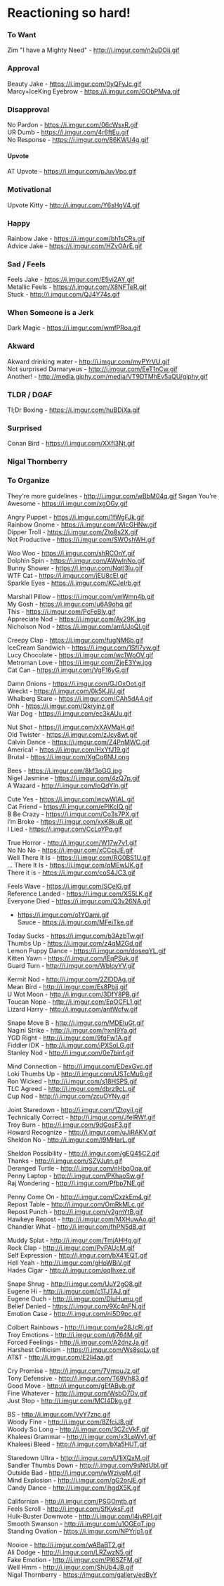 # Reactioning so hard!

### To Want
Zim "I have a Mighty Need" - http://i.imgur.com/n2uDOij.gif<br/>


### Approval
Beauty Jake - https://i.imgur.com/0yQFyJc.gif<br/>
Marcy+IceKing Eyebrow - https://i.imgur.com/GObPMva.gif<br/>

### Disapproval
No Pardon - https://i.imgur.com/06cWsxR.gif<br/>
UR Dumb - https://i.imgur.com/4r6ftEu.gif<br/>
No Response - https://i.imgur.com/86KWU4g.gif<br/>


#### Upvote
AT Upvote - https://i.imgur.com/pJuvVpo.gif<br/>

### Motivational 
Upvote Kitty - http://i.imgur.com/Y6sHgV4.gif<br/>


### Happy
Rainbow Jake - https://i.imgur.com/bh1sCRs.gif<br/>
Advice Jake - https://i.imgur.com/HZvOArE.gif<br/>


### Sad / Feels
Feels Jake - https://i.imgur.com/E5vi2AY.gif<br/>
Metallic Feels - https://i.imgur.com/X8NFTeR.gif<br/>
Stuck - http://i.imgur.com/QJ4Y74s.gif<br/>

### When Someone is a Jerk
Dark Magic - https://i.imgur.com/wmfPRoa.gif<br/>

### Akward
Akward drinking water - http://i.imgur.com/myPYrVU.gif<br/>
Not surprised Darnaryeus - http://i.imgur.com/EeT1nCw.gif<br/>
Another! - http://media.giphy.com/media/VT9DTMhEv5aQU/giphy.gif<br/>



### TLDR / DGAF
Tl;Dr Boxing - https://i.imgur.com/huBDiXa.gif<br/>

### Surprised 
Conan Bird - https://i.imgur.com/XXfI3Nt.gif<br/>

### Nigal Thornberry

### To Organize
They're more guidelines - http://i.imgur.com/wBbM04q.gif
Sagan You’re Awesome - https://i.imgur.com/xgOGy.gif<br/>

Angry Puppet - https://i.imgur.com/1fWgFJk.gif<br/>
Rainbow Gnome - https://i.imgur.com/WlcGHNw.gif<br/>
Dipper Troll - https://i.imgur.com/Zto8s2X.gif<br/>
Not Productive - https://i.imgur.com/SWOshWH.gif<br/>

Woo Woo - https://i.imgur.com/shRCOnY.gif<br/>
Dolphin Spin - https://i.imgur.com/AWwlnNo.gif<br/>
Bunny Shower - https://i.imgur.com/NqtI3lu.gif<br/>
WTF Cat - https://i.imgur.com/jEU8cEl.gif<br/>
Sparkle Eyes - https://i.imgur.com/KCJeIrb.gif<br/>

Marshall Pillow - https://i.imgur.com/vmWmn4b.gif<br/>
My Gosh - https://i.imgur.com/u6A9ohq.gif<br/>
This - https://i.imgur.com/PcFeBly.gif<br/>
Appreciate Nod - https://i.imgur.com/Ay29K.jpg<br/>
Nicholson Nod - https://i.imgur.com/amUJpQl.gif<br/>

Creepy Clap - https://i.imgur.com/fugNM6b.gif<br/>
IceCream Sandwich - https://i.imgur.com/1SfI7yw.gif<br/>
Lucy Chocolate - https://i.imgur.com/wc1WoOV.gif<br/>
Metroman Love - https://i.imgur.com/ZjeE3Yw.jpg<br/>
Cat Can - https://i.imgur.com/VgF16yG.gif<br/>

Damn Onions - https://i.imgur.com/GJOxOot.gif<br/>
Wreckt - https://i.imgur.com/0k5KJiU.gif<br/>
Whalberg Stare - https://i.imgur.com/CAh5dA4.gif<br/>
Ohh - https://i.imgur.com/Qkryinz.gif<br/>
War Dog - https://i.imgur.com/ec3kAUu.gif<br/>

Nut Shot - https://i.imgur.com/xXAVMaH.gif<br/>
Old Twister - https://i.imgur.com/zJcy8wt.gif<br/>
Calvin Dance - https://i.imgur.com/Z4PnMWC.gif<br/>
America! - https://i.imgur.com/HxYfJ19.gif<br/>
Brutal - https://i.imgur.com/XgCq6NU.png

Bees - https://i.imgur.com/8kf3oGG.jpg<br/>
Nigel Jasmine - https://i.imgur.com/4zQ7p.gif<br/>
A Wazard - http://i.imgur.com/IoQdYIn.gif<br/>

Cute Yes - https://i.imgur.com/wcwWlAL.gif<br/>
Cat Friend - https://i.imgur.com/ePlKcIQ.gif<br/>
B Be Crazy - https://i.imgur.com/Co3s7PX.gif<br/>
I’m Broke - https://i.imgur.com/xxK8kuB.gif<br/>
I Lied - https://i.imgur.com/CcLoYPq.gif<br/>

True Horror - http://i.imgur.com/W17w7v1.gif<br/>
No No No - https://i.imgur.com/xCCpjJE.gif<br/>
Well There It Is - https://i.imgur.com/RG0BS1U.gif<br/>
… There It Is - https://i.imgur.com/qMEwlJK.gif<br/>
There it is - https://i.imgur.com/coS4JC3.gif<br/>

Feels Wave - https://i.imgur.com/SCelG.gif<br/>
Reference Landed - https://i.imgur.com/XS5LK.gif<br/>
Everyone Died - https://i.imgur.com/Q3v26NA.gif<br/>
- https://i.imgur.com/o1YOami.gif<br/>
Sauce - https://i.imgur.com/MFeiTke.gif<br/>

Today Sucks - https://i.imgur.com/b3AzbTw.gif<br/> 
Thumbs Up - https://i.imgur.com/z4qM2Gd.gif<br/>
Lemon Puppy Dance - https://i.imgur.com/doseqYL.gif<br/>
Kitten Yawn - https://i.imgur.com/IEqPSuk.gif<br/>
Guard Turn - http://i.imgur.com/WbloyYV.gif<br/>

Kermit Nod - http://i.imgur.com/2ZIDDAg.gif<br/>
Mean Bird - http://i.imgur.com/Es8Pbjj.gif<br/>
U Wot Moon - http://i.imgur.com/3DfY8PB.gif<br/>
Toucan Nope - http://i.imgur.com/EpOCFL1.gif<br/>
Lizard Harry - http://i.imgur.com/antWcfw.gif<br/>

Snape Move B - http://i.imgur.com/MDEIuGt.gif<br/>
Nagini Strike - http://i.imgur.com/hxnI9Ya.gif<br/>
YGD Right - http://i.imgur.com/9fqFw1A.gif<br/>
Fiddler IDK - http://i.imgur.com/jPXSoLG.gif<br/>
Stanley Nod - http://i.imgur.com/0e7binf.gif<br/>

Mind Connection - http://i.imgur.com/EDexGvc.gif<br/>
Loki Thumbs Up - http://i.imgur.com/USTcMu6.gif<br/>
Ron Wicked - http://i.imgur.com/s18HSPS.gif<br/>
TLC Agreed - http://i.imgur.com/dbrz9cL.gif<br/>
Cup Nod - http://i.imgur.com/zcuOYNy.gif<br/>

Joint Staredown - http://i.imgur.com/1Ztqyil.gif<br/>
Technically Correct - http://i.imgur.com/JfelRWf.gif<br/>
Troy Burn - http://i.imgur.com/9dGosF3.gif<br/>
Howard Recognize - http://i.imgur.com/uJiRAKV.gif<br/>
Sheldon No - http://i.imgur.com/l9MHarL.gif<br/>

Sheldon Possibility - http://i.imgur.com/gEQ45C2.gif<br/>
Thanks - http://i.imgur.com/SZVJutn.gif<br/>
Deranged Turtle - http://i.imgur.com/nHbqOqa.gif<br/>
Penny Laptop - http://i.imgur.com/PKhaoSw.gif<br/>
Raj Wondering - http://i.imgur.com/Pfbp7NE.gif<br/>

Penny Come On - http://i.imgur.com/CxzkEm4.gif<br/>
Repost Table - http://i.imgur.com/OmRkMLc.gif<br/>
Repost Punch - http://i.imgur.com/v2gmYtB.gif<br/>
Hawkeye Repost - http://i.imgur.com/MXHuwAo.gif<br/>
Chandler What - http://i.imgur.com/fhPN5dB.gif<br/>

Muddy Splat - http://i.imgur.com/TmjAHHg.gif<br/>
Rock Clap - http://i.imgur.com/PyPAUcM.gif<br/>
Self Expression - http://i.imgur.com/bX41EQT.gif<br/>
Hell Yeah - http://i.imgur.com/gHoWBiV.gif<br/>
Hades Cigar - http://i.imgur.com/oqIhxez.gif<br/>

Snape Shrug - http://i.imgur.com/UuY2gO8.gif<br/>
Eugene Hi - http://i.imgur.com/c1TJTAJ.gif<br/>
Eugene Ouch - http://i.imgur.com/DluHumu.gif<br/>
Belief Denied - https://i.imgur.com/9Xc4nFN.gif<br/>
Emotion Case - http://i.imgur.com/ni5D9pc.gif<br/>

Colbert Rainbows - http://i.imgur.com/w28JcRi.gif<br/>
Troy Emotions - http://i.imgur.com/utj764M.gif<br/>
Forced Feelings - http://i.imgur.com/A2dnzJa.gif<br/>
Harshest Criticism - https://i.imgur.com/Ws8soLy.gif<br/>
AT&T - http://i.imgur.com/E2li4aa.gif<br/>

Cry Promise - http://i.imgur.com/7VmpuJz.gif<br/>
Tony Defensive - http://i.imgur.com/T69Vh83.gif<br/>
Good Move - http://i.imgur.com/gEfABvb.gif<br/>
Fine Whatever - http://i.imgur.com/WsbO7Dv.gif<br/>
Just Stop - http://i.imgur.com/MCI4Dkg.gif<br/>

BS - http://i.imgur.com/VyY7znc.gif<br/>
Woody Fine - http://i.imgur.com/8ZfciJ8.gif<br/>
Woody So Long - http://i.imgur.com/3CZcVkF.gif<br/>
Khaleesi Grammar - http://i.imgur.com/x3LpWv1.gif<br/>
Khaleesi Bleed - http://i.imgur.com/bXa5HUT.gif<br/>

Staredown Ultra - http://i.imgur.com/U1jXQxM.gif<br/>
Sandler Thumbs Down - http://i.imgur.com/9sNdUbI.gif<br/>
Outside Bad - http://i.imgur.com/wWzivpM.gif<br/>
Mind Explosion - http://i.imgur.com/gG2orJE.gif<br/>
Candy Dance - http://i.imgur.com/ihgdX5K.gif<br/>

Californian - http://i.imgur.com/PSGOmtb.gif<br/>
Feels Scroll - http://i.imgur.com/SfKyksF.gif<br/>
Hulk-Buster Downvote - http://i.imgur.com/l4jvRPI.gif<br/>
Smooth Swanson - http://i.imgur.com/u1OGEqT.jpg<br/>
Standing Ovation - https://i.imgur.com/NPYrjp1.gif<br/>

Nooice - http://i.imgur.com/wABaBT2.gif<br/>
Ali Dodge - http://i.imgur.com/LRZwzN5.gif<br/>
Fake Emotion - http://i.imgur.com/Pl6SZFM.gif<br/>
Well Hmm - http://i.imgur.com/ShUb4JB.gif<br/>
Nigal Thornberry - https://imgur.com/gallery/edByY<br/>
